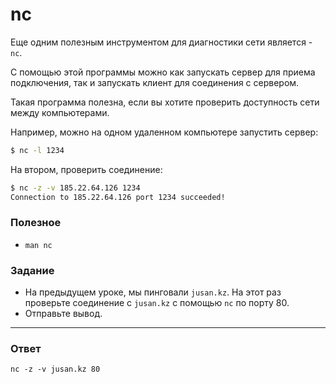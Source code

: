 # nc

Еще одним полезным инструментом для диагностики сети является - `nc`.

С помощью этой программы можно как запускать сервер для приема подключения, так и запускать клиент для соединения с сервером.

Такая программа полезна, если вы хотите проверить доступность сети между компьютерами.

Например, можно на одном удаленном компьютере запустить сервер:

```bash
$ nc -l 1234
```

На втором, проверить соединение:

```bash
$ nc -z -v 185.22.64.126 1234
Connection to 185.22.64.126 port 1234 succeeded!
```

### Полезное

- `man nc`

### Задание

- На предыдущем уроке, мы пинговали `jusan.kz`. На этот раз проверьте соединение с `jusan.kz` с помощью `nc` по порту 80.
- Отправьте вывод.

---

### Ответ

```
nc -z -v jusan.kz 80
```